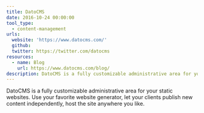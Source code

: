 ```yaml
---
title: DatoCMS
date: 2016-10-24 00:00:00
tool_type:
  - content-management
urls:
  website: 'https://www.datocms.com/'
  github:
  twitter: https://twitter.com/datocms
resources:
  - name: Blog
    url: https://www.datocms.com/blog/
description: DatoCMS is a fully customizable administrative area for your static websites.
---
```



DatoCMS is a fully customizable administrative area for your static websites. Use your favorite website generator, let your clients publish new content independently, host the site anywhere you like.